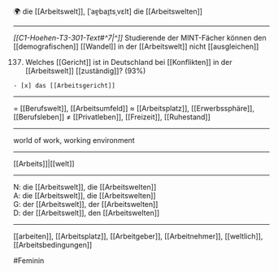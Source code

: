 🌍 die [[Arbeitswelt]], [ˈaɐ̯baɪ̯tsˌvɛlt]
die [[Arbeitswelten]]

---

_[[C1-Hoehen-T3-301-Text#^7|^]]_ Studierende der MINT-Fächer können den [[demografischen]] [[Wandel]] in der [[Arbeitswelt]] nicht [[ausgleichen]]

137. Welches [[Gericht]] ist in Deutschland bei [[Konflikten]] in der [[Arbeitswelt]] [[zuständig]]? (93%)


    - [x] das [[Arbeitsgericht]]

---

= [[Berufswelt]], [[Arbeitsumfeld]]
≈ [[Arbeitsplatz]], [[Erwerbssphäre]], [[Berufsleben]]
≠ [[Privatleben]], [[Freizeit]], [[Ruhestand]]

---

world of work, working environment

---

[[Arbeits]]|[[welt]]

---

N: die [[Arbeitswelt]], die [[Arbeitswelten]]  
A: die [[Arbeitswelt]], die [[Arbeitswelten]]  
G: der [[Arbeitswelt]], der [[Arbeitswelten]]  
D: der [[Arbeitswelt]], den [[Arbeitswelten]]

---

[[arbeiten]], [[Arbeitsplatz]], [[Arbeitgeber]], [[Arbeitnehmer]], [[weltlich]], [[Arbeitsbedingungen]]

#Feminin
